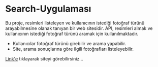 # Search-Uygulaması
Bu proje, resimleri listeleyen ve kullanıcının istediği fotoğraf türünü arayabilmesine olanak tanıyan bir web sitesidir.
API, resimleri almak ve kullanıcının istediği fotoğraf türünü aramak için kullanılmaktadır.

- Kullanıcılar fotoğraf türünü girebilir ve arama yapabilir.
- Site, arama sonuçlarına göre ilgili fotoğrafları listeleyebilir.

[Link'e](https://legendary-puffpuff-ede2db.netlify.app/) tıklayarak siteyi görebilirsiniz...
